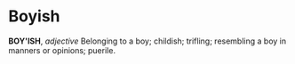 # Boyish

**BOY'ISH**, _adjective_ Belonging to a boy; childish; trifling; resembling a boy in manners or opinions; puerile.